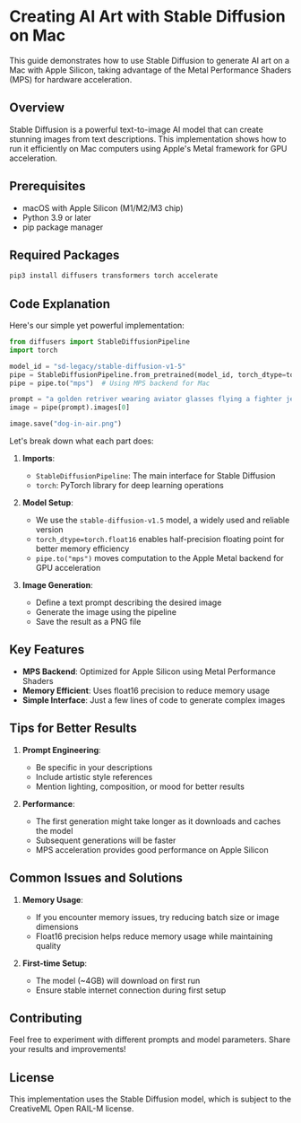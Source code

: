 # Creating AI Art with Stable Diffusion on Mac

This guide demonstrates how to use Stable Diffusion to generate AI art on a Mac with Apple Silicon, taking advantage of the Metal Performance Shaders (MPS) for hardware acceleration.

## Overview

Stable Diffusion is a powerful text-to-image AI model that can create stunning images from text descriptions. This implementation shows how to run it efficiently on Mac computers using Apple's Metal framework for GPU acceleration.

## Prerequisites

- macOS with Apple Silicon (M1/M2/M3 chip)
- Python 3.9 or later
- pip package manager

## Required Packages

```bash
pip3 install diffusers transformers torch accelerate
```

## Code Explanation

Here's our simple yet powerful implementation:

```python
from diffusers import StableDiffusionPipeline
import torch

model_id = "sd-legacy/stable-diffusion-v1-5"
pipe = StableDiffusionPipeline.from_pretrained(model_id, torch_dtype=torch.float16)
pipe = pipe.to("mps")  # Using MPS backend for Mac

prompt = "a golden retriver wearing aviator glasses flying a fighter jet "
image = pipe(prompt).images[0]

image.save("dog-in-air.png")
```

Let's break down what each part does:

1. **Imports**: 
   - `StableDiffusionPipeline`: The main interface for Stable Diffusion
   - `torch`: PyTorch library for deep learning operations

2. **Model Setup**:
   - We use the `stable-diffusion-v1.5` model, a widely used and reliable version
   - `torch_dtype=torch.float16` enables half-precision floating point for better memory efficiency
   - `pipe.to("mps")` moves computation to the Apple Metal backend for GPU acceleration

3. **Image Generation**:
   - Define a text prompt describing the desired image
   - Generate the image using the pipeline
   - Save the result as a PNG file

## Key Features

- **MPS Backend**: Optimized for Apple Silicon using Metal Performance Shaders
- **Memory Efficient**: Uses float16 precision to reduce memory usage
- **Simple Interface**: Just a few lines of code to generate complex images

## Tips for Better Results

1. **Prompt Engineering**:
   - Be specific in your descriptions
   - Include artistic style references
   - Mention lighting, composition, or mood for better results

2. **Performance**:
   - The first generation might take longer as it downloads and caches the model
   - Subsequent generations will be faster
   - MPS acceleration provides good performance on Apple Silicon

## Common Issues and Solutions

1. **Memory Usage**:
   - If you encounter memory issues, try reducing batch size or image dimensions
   - Float16 precision helps reduce memory usage while maintaining quality

2. **First-time Setup**:
   - The model (~4GB) will download on first run
   - Ensure stable internet connection during first setup

## Contributing

Feel free to experiment with different prompts and model parameters. Share your results and improvements!

## License

This implementation uses the Stable Diffusion model, which is subject to the CreativeML Open RAIL-M license.
